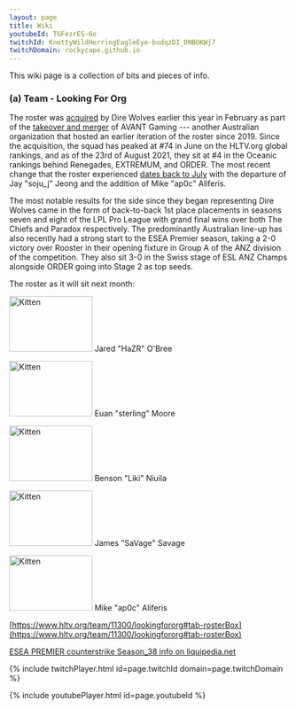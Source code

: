 ```yaml
---
layout: page
title: Wiki
youtubeId: TGFezrES-6o
twitchId: KnottyWildHerringEagleEye-budqzDI_DNBOKWj7
twitchDomain: rockycape.github.io
---
```


This wiki page is a collection of bits and pieces of info.  
 

### (a) Team - Looking  For Org
 
The roster was [acquired](https://twitter.com/DireWolves/status/1364738881384374274) by Dire Wolves earlier this year in February as part of the [takeover and merger](https://twitter.com/AvantGaming/status/1364477662761279488) of AVANT Gaming --- another Australian organization that hosted an earlier iteration of the roster since 2019. Since the acquisition, the squad has peaked at #74 in June on the HLTV.org global rankings, and as of the 23rd of August 2021, they sit at #4 in the Oceanic rankings behind Renegades, EXTREMUM, and ORDER. The most recent change that the roster experienced [dates back to July](https://twitter.com/DireWolves/status/1414845801474535424) with the departure of Jay "soju_j" Jeong and the addition of Mike "ap0c" Aliferis.

The most notable results for the side since they began representing Dire Wolves came in the form of back-to-back 1st place placements in seasons seven and eight of the LPL Pro League with grand final wins over both The Chiefs and Paradox respectively. The predominantly Australian line-up has also recently had a strong start to the ESEA Premier season, taking a 2-0 victory over Rooster in their opening fixture in Group A of the ANZ division of the competition. They also sit 3-0 in the Swiss stage of ESL ANZ Champs alongside ORDER going into Stage 2 as top seeds.

The roster as it will sit next month:

<img src="https://s.w.org/images/core/emoji/13.1.0/svg/1f1e6-1f1fa.svg" alt="Kitten"
	title="A cute kitten" width="150" height="100" /> Jared "HaZR" O'Bree 
  
<img src="https://s.w.org/images/core/emoji/13.1.0/svg/1f1f3-1f1ff.svg" alt="Kitten"
	title="A cute kitten" width="150" height="100" /> Euan "sterling" Moore  
  
<img src="https://s.w.org/images/core/emoji/13.1.0/svg/1f1e6-1f1fa.svg" alt="Kitten"
	title="A cute kitten" width="150" height="100" /> Benson "Liki" Niuila  
  
<img src="https://s.w.org/images/core/emoji/13.1.0/svg/1f1e6-1f1fa.svg" alt="Kitten"
	title="A cute kitten" width="150" height="100" /> James "SaVage" Savage  
  
<img src="https://s.w.org/images/core/emoji/13.1.0/svg/1f1e6-1f1fa.svg" alt="Kitten"
	title="A cute kitten" width="150" height="100" /> Mike "ap0c" Aliferis  
  

<!--
Place this snippet inside your.md file where you want to embed your TWITCH video:
<iframe src="https://clips.twitch.tv/embed?clip=KnottyWildHerringEagleEye-budqzDI_DNBOKWj7&parent=www.example.com" frameborder="0" allowfullscreen="true" scrolling="no" height="378" width="620"></iframe>

<a href="/shiny-giggle/assets/patient-information-sheet-on-astrazeneca-covid-19-vaccine-and-thrombosis-with-thrombocytopenia-syndrome-tts.pdf" target="_blank">PDF </a>

{% include twitchPlayer.html id=KnottyWildHerringEagleEye-budqzDI_DNBOKWj7 domain=rockycape.github.io %}
-->
[https://www.hltv.org/team/11300/lookingfororg#tab-rosterBox](https://www.hltv.org/team/11300/lookingfororg#tab-rosterBox)  

[ESEA PREMIER counterstrike Season_38 info on liquipedia.net](https://liquipedia.net/counterstrike/ESEA/Season_38/Premier/Australia)

{% include twitchPlayer.html id=page.twitchId domain=page.twitchDomain %}


{% include youtubePlayer.html id=page.youtubeId %}



<!--
☯

### (f) markdown

Syntax highlighted code block example
```markdown
blah blah blah
```

# Header 1
## Header 2
### Header 3

- Bulleted
- List

1. Numbered
2. List

**Bold** and _Italic_ and `Code` text

[Link](url) and ![Image](src)

-->
